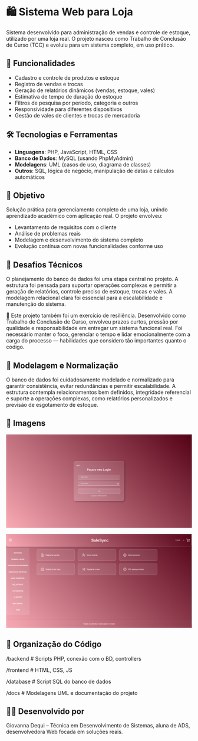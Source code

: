 # 🛍️ Sistema Web para Loja

Sistema desenvolvido para administração de vendas e controle de estoque, utilizado por uma loja real. O projeto nasceu como Trabalho de Conclusão de Curso (TCC) e evoluiu para um sistema completo, em uso prático.

## 🚀 Funcionalidades

- Cadastro e controle de produtos e estoque
- Registro de vendas e trocas
- Geração de relatórios dinâmicos (vendas, estoque, vales)
- Estimativa de tempo de duração do estoque
- Filtros de pesquisa por período, categoria e outros
- Responsividade para diferentes dispositivos
- Gestão de vales de clientes e trocas de mercadoria

## 🛠️ Tecnologias e Ferramentas

- **Linguagens**: PHP, JavaScript, HTML, CSS
- **Banco de Dados**: MySQL (usando PhpMyAdmin)
- **Modelagens**: UML (casos de uso, diagrama de classes)
- **Outros**: SQL, lógica de negócio, manipulação de datas e cálculos automáticos

## 🎯 Objetivo

Solução prática para gerenciamento completo de uma loja, unindo aprendizado acadêmico com aplicação real. O projeto envolveu:

- Levantamento de requisitos com o cliente
- Análise de problemas reais
- Modelagem e desenvolvimento do sistema completo
- Evolução contínua com novas funcionalidades conforme uso

## 🧩 Desafios Técnicos

O planejamento do banco de dados foi uma etapa central no projeto. A estrutura foi pensada para suportar operações complexas e permitir a geração de relatórios, controle preciso de estoque, trocas e vales. A modelagem relacional clara foi essencial para a escalabilidade e manutenção do sistema.

🧠 Este projeto também foi um exercício de resiliência. Desenvolvido como Trabalho de Conclusão de Curso, envolveu prazos curtos, pressão por qualidade e responsabilidade em entregar um sistema funcional real. Foi necessário manter o foco, gerenciar o tempo e lidar emocionalmente com a carga do processo — habilidades que considero tão importantes quanto o código.

## 🧩 Modelagem e Normalização

O banco de dados foi cuidadosamente modelado e normalizado para garantir consistência, evitar redundâncias e permitir escalabilidade. A estrutura contempla relacionamentos bem definidos, integridade referencial e suporte a operações complexas, como relatórios personalizados e previsão de esgotamento de estoque.

## 📸 Imagens

![Login](imagem-1.png)

![Tela principal do sistema](imagem-2.png)

## 📁 Organização do Código

/backend # Scripts PHP, conexão com o BD, controllers

/frontend # HTML, CSS, JS

/database # Script SQL do banco de dados

/docs # Modelagens UML e documentação do projeto

## 👩‍💻 Desenvolvido por

Giovanna Dequi – Técnica em Desenvolvimento de Sistemas, aluna de ADS, desenvolvedora Web focada em soluções reais.

